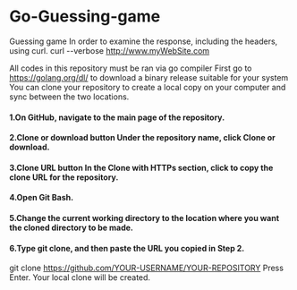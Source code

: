 # Go-Guessing-game
Guessing game 
In order to examine the response, including the headers, using curl.
curl --verbose http://www.myWebSite.com

All codes in this repository must be ran via go compiler 
First go to https://golang.org/dl/ to download a binary release suitable for your system
You can clone your repository to create a local copy on your computer and sync between the two locations. 
#### 1.On GitHub, navigate to the main page of the repository.
#### 2.Clone or download button Under the repository name, click Clone or download. 
#### 3.Clone URL button In the Clone with HTTPs section, click to copy the clone URL for the repository. 
#### 4.Open Git Bash. 
#### 5.Change the current working directory to the location where you want the cloned directory to be made. 
#### 6.Type git clone, and then paste the URL you copied in Step 2.

git clone https://github.com/YOUR-USERNAME/YOUR-REPOSITORY Press Enter. Your local clone will be created.

